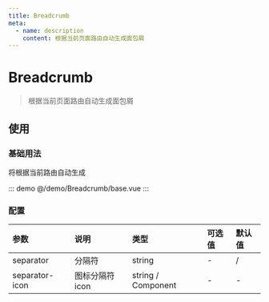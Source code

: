 ```yaml
---
title: Breadcrumb
meta:
  - name: description
    content: 根据当前页面路由自动生成面包屑
---
```


# Breadcrumb

> 根据当前页面路由自动生成面包屑

## 使用

### 基础用法

将根据当前路由自动生成

::: demo
@/demo/Breadcrumb/base.vue
:::

### 配置

| 参数           | 说明            | 类型               | 可选值 | 默认值 |
| :------------- | :-------------- | :----------------- | :----- | :----- |
| separator      | 分隔符          | string             | -      | /      |
| separator-icon | 图标分隔符 icon | string / Component | -      | -      |
